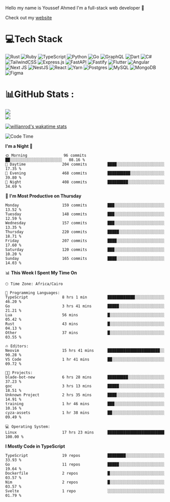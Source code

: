 Hello my name is Youssef Ahmed I'm a full-stack web developer 👋

Check out my [website](https://youssefahmed.vercel.app)
 
# 💻Tech Stack

![Rust](https://img.shields.io/badge/rust-%23000000.svg?style=for-the-badge&logo=rust&logoColor=white) ![Ruby](https://img.shields.io/badge/ruby-%23CC342D.svg?style=for-the-badge&logo=ruby&logoColor=white) ![TypeScript](https://img.shields.io/badge/typescript-%23007ACC.svg?style=for-the-badge&logo=typescript&logoColor=white) ![Python](https://img.shields.io/badge/python-3670A0?style=for-the-badge&logo=python&logoColor=ffdd54) ![Go](https://img.shields.io/badge/go-%2300ADD8.svg?style=for-the-badge&logo=go&logoColor=white) ![GraphQL](https://img.shields.io/badge/-GraphQL-E10098?style=for-the-badge&logo=graphql&logoColor=white) ![Dart](https://img.shields.io/badge/dart-%230175C2.svg?style=for-the-badge&logo=dart&logoColor=white) ![C#](https://img.shields.io/badge/c%23-%23239120.svg?style=for-the-badge&logo=c-sharp&logoColor=white) ![TailwindCSS](https://img.shields.io/badge/tailwindcss-%2338B2AC.svg?style=for-the-badge&logo=tailwind-css&logoColor=white) ![Express.js](https://img.shields.io/badge/express.js-%23404d59.svg?style=for-the-badge&logo=express&logoColor=%2361DAFB) ![FastAPI](https://img.shields.io/badge/FastAPI-005571?style=for-the-badge&logo=fastapi) ![Fastify](https://img.shields.io/badge/fastify-%23000000.svg?style=for-the-badge&logo=fastify&logoColor=white) ![Flutter](https://img.shields.io/badge/Flutter-%2302569B.svg?style=for-the-badge&logo=Flutter&logoColor=white) ![Angular](https://img.shields.io/badge/angular-%23DD0031.svg?style=for-the-badge&logo=angular&logoColor=white) ![Next JS](https://img.shields.io/badge/Next-black?style=for-the-badge&logo=next.js&logoColor=white) ![NestJS](https://img.shields.io/badge/nestjs-%23E0234E.svg?style=for-the-badge&logo=nestjs&logoColor=white) ![React](https://img.shields.io/badge/react-%2320232a.svg?style=for-the-badge&logo=react&logoColor=%2361DAFB) ![Yarn](https://img.shields.io/badge/yarn-%232C8EBB.svg?style=for-the-badge&logo=yarn&logoColor=white) ![Postgres](https://img.shields.io/badge/postgres-%23316192.svg?style=for-the-badge&logo=postgresql&logoColor=white) ![MySQL](https://img.shields.io/badge/mysql-%2300f.svg?style=for-the-badge&logo=mysql&logoColor=white) ![MongoDB](https://img.shields.io/badge/MongoDB-%234ea94b.svg?style=for-the-badge&logo=mongodb&logoColor=white)     ![Figma](https://img.shields.io/badge/figma-%23F24E1E.svg?style=for-the-badge&logo=figma&logoColor=white)

# 📊GitHub Stats :

![](https://github-readme-stats.vercel.app/api?username=joetifa2003&theme=tokyonight&hide_border=false&include_all_commits=false&count_private=false)<br/>
![](https://github-readme-streak-stats.herokuapp.com/?user=joetifa2003&theme=tokyonight&hide_border=false)<br/>

[![willianrod's wakatime stats](https://github-readme-stats.vercel.app/api/wakatime?username=joetifa2003&layout=compact)](https://github.com/anuraghazra/github-readme-stats)
<!--START_SECTION:waka-->
![Code Time](http://img.shields.io/badge/Code%20Time-1%2C127%20hrs%2040%20mins-blue)

**I'm a Night 🦉** 

```text
🌞 Morning                96 commits          ██░░░░░░░░░░░░░░░░░░░░░░░   08.16 % 
🌆 Daytime                204 commits         ████░░░░░░░░░░░░░░░░░░░░░   17.35 % 
🌃 Evening                468 commits         ██████████░░░░░░░░░░░░░░░   39.80 % 
🌙 Night                  408 commits         █████████░░░░░░░░░░░░░░░░   34.69 % 
```
📅 **I'm Most Productive on Thursday** 

```text
Monday                   159 commits         ███░░░░░░░░░░░░░░░░░░░░░░   13.52 % 
Tuesday                  148 commits         ███░░░░░░░░░░░░░░░░░░░░░░   12.59 % 
Wednesday                157 commits         ███░░░░░░░░░░░░░░░░░░░░░░   13.35 % 
Thursday                 220 commits         █████░░░░░░░░░░░░░░░░░░░░   18.71 % 
Friday                   207 commits         ████░░░░░░░░░░░░░░░░░░░░░   17.60 % 
Saturday                 120 commits         ███░░░░░░░░░░░░░░░░░░░░░░   10.20 % 
Sunday                   165 commits         ████░░░░░░░░░░░░░░░░░░░░░   14.03 % 
```


📊 **This Week I Spent My Time On** 

```text
🕑︎ Time Zone: Africa/Cairo

💬 Programming Languages: 
TypeScript               8 hrs 1 min         ████████████░░░░░░░░░░░░░   46.20 % 
Go                       3 hrs 41 mins       █████░░░░░░░░░░░░░░░░░░░░   21.21 % 
Lua                      56 mins             █░░░░░░░░░░░░░░░░░░░░░░░░   05.42 % 
Rust                     43 mins             █░░░░░░░░░░░░░░░░░░░░░░░░   04.13 % 
Other                    37 mins             █░░░░░░░░░░░░░░░░░░░░░░░░   03.55 % 

🔥 Editors: 
Neovim                   15 hrs 41 mins      ███████████████████████░░   90.28 % 
VS Code                  1 hr 41 mins        ██░░░░░░░░░░░░░░░░░░░░░░░   09.72 % 

🐱‍💻 Projects: 
blade-bot-new            6 hrs 28 mins       █████████░░░░░░░░░░░░░░░░   37.23 % 
goc                      3 hrs 13 mins       █████░░░░░░░░░░░░░░░░░░░░   18.51 % 
Unknown Project          2 hrs 35 mins       ████░░░░░░░░░░░░░░░░░░░░░   14.91 % 
training                 1 hr 46 mins        ███░░░░░░░░░░░░░░░░░░░░░░   10.16 % 
cyza-assets              1 hr 38 mins        ██░░░░░░░░░░░░░░░░░░░░░░░   09.49 % 

💻 Operating System: 
Linux                    17 hrs 23 mins      █████████████████████████   100.00 % 
```

**I Mostly Code in TypeScript** 

```text
TypeScript               19 repos            ████████░░░░░░░░░░░░░░░░░   33.93 % 
Go                       11 repos            █████░░░░░░░░░░░░░░░░░░░░   19.64 % 
Dockerfile               2 repos             █░░░░░░░░░░░░░░░░░░░░░░░░   03.57 % 
Nim                      2 repos             █░░░░░░░░░░░░░░░░░░░░░░░░   03.57 % 
Svelte                   1 repo              ░░░░░░░░░░░░░░░░░░░░░░░░░   01.79 % 
```




<!--END_SECTION:waka-->
